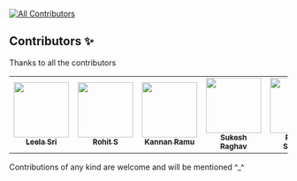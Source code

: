 <!-- ALL-CONTRIBUTORS-BADGE:START - Do not remove or modify this section -->

[![All Contributors](https://img.shields.io/badge/all_contributors-4-orange.svg?style=flat-square)](#contributors-)

<!-- ALL-CONTRIBUTORS-BADGE:END -->

## Contributors ✨

Thanks to all the contributors

<!-- ALL-CONTRIBUTORS-LIST:START - Do not remove or modify this section -->
<!-- prettier-ignore-start -->
<!-- markdownlint-disable -->
<table>
  <tr>
    <td align="center"><a href="https://www.linkedin.com/in/leela-sri-chowdary-ch-66586320a//"><img src="https://avatars.githubusercontent.com/u/81609673?v=4" width="100px;" alt=""/><br /><sub><b>Leela Sri</b></sub></a><br /></td>
    <td align="center"><a href="https://www.linkedin.com/in/rohit-s-693a9b201/"><img src="https://avatars.githubusercontent.com/u/67658247?v=4" width="100px;" alt=""/><br /><sub><b>Rohit S</b></sub></a><br /></td>
    <td align="center"><a href="https://www.linkedin.com/in/kannan-ramu-a7829b1b7/"><img src="https://avatars.githubusercontent.com/u/70143512?v=4" width="100px;" alt=""/><br /><sub><b>Kannan Ramu</b></sub></a><br /></td>
    <td align="center"><a href="https://www.linkedin.com/in/sukesh-raghav-a3b8391b0/"><img src="https://media-exp1.licdn.com/dms/image/C5603AQHq3fgwMJ9jdg/profile-displayphoto-shrink_400_400/0/1611239407151?e=1650499200&v=beta&t=L9bGjIgj_kg7iZNdMhUR-nKTC6gQ7OiNM2HfIANCziM" width="100px;" height="100px" alt=""/><br /><sub><b>Sukesh Raghav</b></sub></a><br /></td>
  <td align="center"><a href="https://github.com/RAGHULSRINIVAS112"><img src="https://avatars.githubusercontent.com/u/85623026?v=4" width="100px;" height="100px" alt=""/><br /><sub><b>Raghul Srinivas</b></sub></a><br /></td>
  </tr>
</table>

<!-- markdownlint-restore -->
<!-- prettier-ignore-end -->

<!-- ALL-CONTRIBUTORS-LIST:END -->

Contributions of any kind are welcome and will be mentioned ^_^
